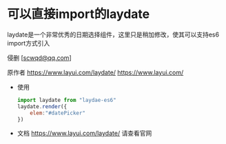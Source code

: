 # 可以直接import的laydate

laydate是一个非常优秀的日期选择组件，这里只是稍加修改，使其可以支持es6 import方式引入

侵删 
[scwqd@qq.com]

原作者
https://www.layui.com/laydate/
https://www.layui.com/

-   使用
    ```javascript
    import laydate from "laydae-es6"
    laydate.render({
        elem:"#datePicker"
    })
    ```

-   文档
    https://www.layui.com/laydate/
    请查看官网
